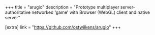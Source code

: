 +++
title = "arugio"
description = "Prototype multiplayer server-authoritative networked 'game' with Browser (WebGL) client and native server"

[extra]
link = "https://github.com/ostwilkens/arugio"
+++
